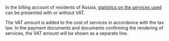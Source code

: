 In the billing account of residents of Russia, [statistics on the services used](../operations/check-charges.md) can be presented with or without VAT.

The VAT amount is added to the cost of services in accordance with the tax law. In the payment documents and documents confirming the rendering of services, the VAT amount will be shown as a separate line.

